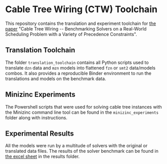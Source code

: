 # Cable Tree Wiring (CTW) Toolchain

This repository contains the translation and experiment toolchain for [the
paper](https://arxiv.org/abs/2011.12862) "Cable Tree Wiring -- Benchmarking
Solvers on a Real-World Scheduling Problem with a Variety of Precedence
Constraints".

## Translation Toolchain

The folder `translation_toolchain` contains all Python scripts used to translate
`dzn` data and `mzn` models into flattened `fzn` or `smt2` data/models combos.
It also provides a reproducible Binder environment to run the translations and
models on the benchmark data.

## Minizinc Experiments

The Powershell scripts that were used for solving cable tree instances with the
Minizinc command line tool can be found in the `minizinc_experiments` folder
along with instructions.

## Experimental Results

All the models were run by a multitude of solvers with the original or
translated data files. The results of the solver benchmark can be found in [the excel
sheet](results/ctw_benchmarking-solvers_result-summary.xlsx) in the results folder.

